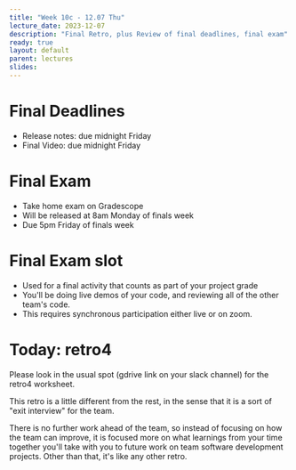 ```yaml
---
title: "Week 10c - 12.07 Thu"
lecture_date: 2023-12-07
description: "Final Retro, plus Review of final deadlines, final exam"
ready: true
layout: default
parent: lectures
slides: 
---
```


# Final Deadlines

* Release notes: due midnight Friday
* Final Video: due midnight Friday

# Final Exam

* Take home exam on Gradescope
* Will be released at 8am Monday of finals week
* Due 5pm Friday of finals week

# Final Exam slot 
* Used for a final activity that counts as part of your project grade
* You'll be doing live demos of your code, and reviewing all of the other team's code.
* This requires synchronous participation either live or on zoom.

# Today: retro4

Please look in the usual spot (gdrive link on your slack channel) for the retro4 worksheet.

This retro is a little different from the rest, in the sense that it is a sort of "exit interview" for the team. 

There is no further work ahead of the team, so instead of focusing on how the team can improve, it is focused more on
what learnings from your time together you'll take with you to future work on team software development projects.
Other than that, it's like any other retro.
